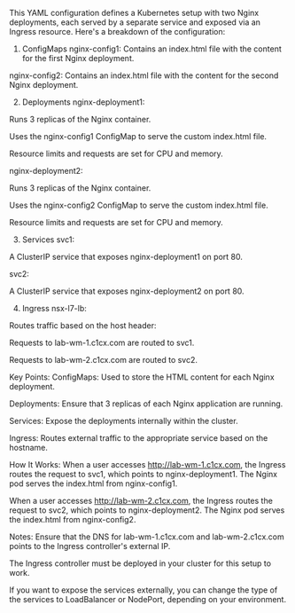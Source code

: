 This YAML configuration defines a Kubernetes setup with two Nginx deployments, each served by a separate service and exposed via an Ingress resource. Here's a breakdown of the configuration:

1. ConfigMaps
nginx-config1: Contains an index.html file with the content for the first Nginx deployment.

nginx-config2: Contains an index.html file with the content for the second Nginx deployment.

2. Deployments
nginx-deployment1:

Runs 3 replicas of the Nginx container.

Uses the nginx-config1 ConfigMap to serve the custom index.html file.

Resource limits and requests are set for CPU and memory.

nginx-deployment2:

Runs 3 replicas of the Nginx container.

Uses the nginx-config2 ConfigMap to serve the custom index.html file.

Resource limits and requests are set for CPU and memory.

3. Services
svc1:

A ClusterIP service that exposes nginx-deployment1 on port 80.

svc2:

A ClusterIP service that exposes nginx-deployment2 on port 80.

4. Ingress
nsx-l7-lb:

Routes traffic based on the host header:

Requests to lab-wm-1.c1cx.com are routed to svc1.

Requests to lab-wm-2.c1cx.com are routed to svc2.


Key Points:
ConfigMaps: Used to store the HTML content for each Nginx deployment.

Deployments: Ensure that 3 replicas of each Nginx application are running.

Services: Expose the deployments internally within the cluster.

Ingress: Routes external traffic to the appropriate service based on the hostname.

How It Works:
When a user accesses http://lab-wm-1.c1cx.com, the Ingress routes the request to svc1, which points to nginx-deployment1. The Nginx pod serves the index.html from nginx-config1.

When a user accesses http://lab-wm-2.c1cx.com, the Ingress routes the request to svc2, which points to nginx-deployment2. The Nginx pod serves the index.html from nginx-config2.

Notes:
Ensure that the DNS for lab-wm-1.c1cx.com and lab-wm-2.c1cx.com points to the Ingress controller's external IP.

The Ingress controller must be deployed in your cluster for this setup to work.

If you want to expose the services externally, you can change the type of the services to LoadBalancer or NodePort, depending on your environment.